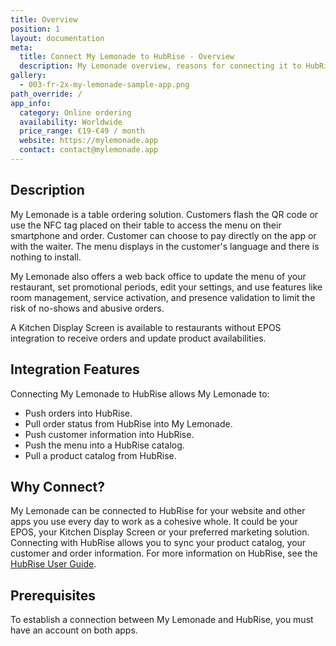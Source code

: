 ```yaml
---
title: Overview
position: 1
layout: documentation
meta:
  title: Connect My Lemonade to HubRise - Overview
  description: My Lemonade overview, reasons for connecting it to HubRise and summary of integrated features. Synchronise data between your EPOS and your apps.
gallery:
  - 003-fr-2x-my-lemonade-sample-app.png
path_override: /
app_info:
  category: Online ordering
  availability: Worldwide
  price_range: €19-€49 / month
  website: https://mylemonade.app
  contact: contact@mylemonade.app
---
```


## Description

My Lemonade is a table ordering solution. Customers flash the QR code or use the NFC tag placed on their table to access the menu on their smartphone and order. Customer can choose to pay directly on the app or with the waiter. The menu displays in the customer's language and there is nothing to install.

My Lemonade also offers a web back office to update the menu of your restaurant, set promotional periods, edit your settings, and use features like room management, service activation, and presence validation to limit the risk of no-shows and abusive orders.

A Kitchen Display Screen is available to restaurants without EPOS integration to receive orders and update product availabilities.

## Integration Features

Connecting My Lemonade to HubRise allows My Lemonade to:

- Push orders into HubRise.
- Pull order status from HubRise into My Lemonade.
- Push customer information into HubRise.
- Push the menu into a HubRise catalog.
- Pull a product catalog from HubRise.

## Why Connect?

My Lemonade can be connected to HubRise for your website and other apps you use every day to work as a cohesive whole. It could be your EPOS, your Kitchen Display Screen or your preferred marketing solution. Connecting with HubRise allows you to sync your product catalog, your customer and order information. For more information on HubRise, see the [HubRise User Guide](/docs).

## Prerequisites

To establish a connection between My Lemonade and HubRise, you must have an account on both apps.